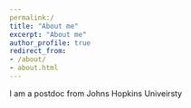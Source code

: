 ```yaml
---
permalink:/
title: "About me"
excerpt: "About me"
author_profile: true
redirect_from:
- /about/
- about.html
---
```


I am a postdoc from Johns Hopkins Univeirsty 
